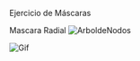 Ejercicio de Máscaras




Mascara Radial
![ArboldeNodos]([https://github.com/TheArchess/Los-Capibaras/blob/main/Assets/Ejercicios/Ejercicio3Shaders/Juana_Valentina_RIco/Assets/ArboldeNodosMAscaraRadial.PNG])

![Gif]([Assets/Ejercicios/Ejercicio3Shaders/Juana_Valentina_RIco/Assets/MascaraRadialgif.gif])

